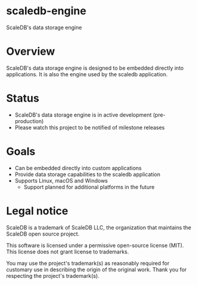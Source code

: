 # scaledb-engine
ScaleDB's data storage engine

# Overview
ScaleDB's data storage engine is designed to be embedded directly into applications.  It is also the engine used by the scaledb application.

# Status
- ScaleDB's data storage engine is in active development (pre-production)
- Please watch this project to be notified of milestone releases

# Goals
- Can be embedded directly into custom applications
- Provide data storage capabilities to the scaledb application
- Supports Linux, macOS and Windows
  - Support planned for additional platforms in the future

# Legal notice
ScaleDB is a trademark of ScaleDB LLC, the organization that maintains the ScaleDB open source project.

This software is licensed under a permissive open-source license (MIT). This license does not grant license to trademarks.

You may use the project's trademark(s) as reasonably required for customary use in describing the origin of the original work. Thank you for respecting the project's trademark(s).
